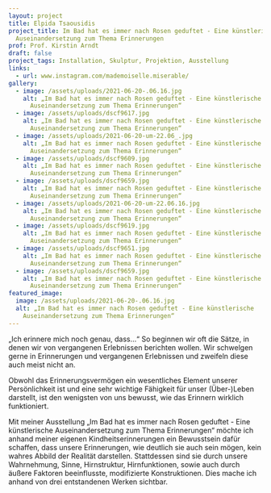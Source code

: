 ```yaml
---
layout: project
title: Elpida Tsaousidis
project_title: Im Bad hat es immer nach Rosen geduftet - Eine künstlerische
  Auseinandersetzung zum Thema Erinnerungen
prof: Prof. Kirstin Arndt
draft: false
project_tags: Installation, Skulptur, Projektion, Ausstellung
links:
  - url: www.instagram.com/mademoiselle.miserable/
gallery:
  - image: /assets/uploads/2021-06-20-.06.16.jpg
    alt: „Im Bad hat es immer nach Rosen geduftet - Eine künstlerische
      Auseinandersetzung zum Thema Erinnerungen“
  - image: /assets/uploads/dscf9617.jpg
    alt: „Im Bad hat es immer nach Rosen geduftet - Eine künstlerische
      Auseinandersetzung zum Thema Erinnerungen“
  - image: /assets/uploads/2021-06-20-um-22.06_.jpg
    alt: „Im Bad hat es immer nach Rosen geduftet - Eine künstlerische
      Auseinandersetzung zum Thema Erinnerungen“
  - image: /assets/uploads/dscf9609.jpg
    alt: „Im Bad hat es immer nach Rosen geduftet - Eine künstlerische
      Auseinandersetzung zum Thema Erinnerungen“
  - image: /assets/uploads/dscf9659.jpg
    alt: „Im Bad hat es immer nach Rosen geduftet - Eine künstlerische
      Auseinandersetzung zum Thema Erinnerungen“
  - image: /assets/uploads/2021-06-20-um-22.06.16.jpg
    alt: „Im Bad hat es immer nach Rosen geduftet - Eine künstlerische
      Auseinandersetzung zum Thema Erinnerungen“
  - image: /assets/uploads/dscf9619.jpg
    alt: „Im Bad hat es immer nach Rosen geduftet - Eine künstlerische
      Auseinandersetzung zum Thema Erinnerungen“
  - image: /assets/uploads/dscf9651.jpg
    alt: „Im Bad hat es immer nach Rosen geduftet - Eine künstlerische
      Auseinandersetzung zum Thema Erinnerungen“
  - image: /assets/uploads/dscf9659.jpg
    alt: „Im Bad hat es immer nach Rosen geduftet - Eine künstlerische
      Auseinandersetzung zum Thema Erinnerungen“
featured_image:
  image: /assets/uploads/2021-06-20-.06.16.jpg
  alt: „Im Bad hat es immer nach Rosen geduftet - Eine künstlerische
    Auseinandersetzung zum Thema Erinnerungen“
---
```

„Ich erinnere mich noch genau, dass…“ So beginnen wir oft die Sätze, in denen wir von vergangenen Erlebnissen berichten wollen. Wir schwelgen gerne in Erinnerungen und vergangenen Erlebnissen und zweifeln diese auch meist nicht an.

Obwohl das Erinnerungsvermögen ein wesentliches Element unserer Persönlichkeit ist und eine sehr wichtige Fähigkeit für unser (Über-)Leben darstellt, ist den wenigsten von uns bewusst, wie das Erinnern wirklich funktioniert. 

Mit meiner Ausstellung „Im Bad hat es immer nach Rosen geduftet - Eine künstlerische Auseinandersetzung zum Thema Erinnerungen“ möchte ich anhand meiner eigenen Kindheitserinnerungen ein Bewusstsein dafür schaffen, dass unsere Erinnerungen, wie deutlich sie auch sein mögen, kein wahres Abbild der Realität darstellen. Stattdessen sind sie durch unsere Wahrnehmung, Sinne, Hirnstruktur, Hirnfunktionen, sowie auch durch äußere Faktoren beeinflusste, modifizierte Konstruktionen. Dies mache ich anhand von drei entstandenen Werken sichtbar.